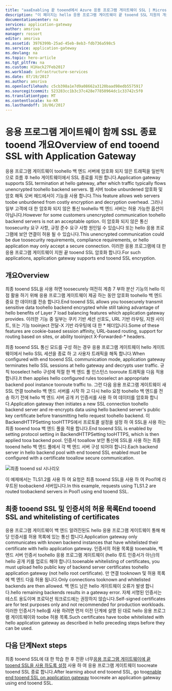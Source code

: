 ```yaml
---
title: "aaaEnabling 끝 tooend에서 Azure 응용 프로그램 게이트웨이 SSL | Microsoft Docs"
description: "이 페이지는 hello 응용 프로그램 게이트웨이 끝 tooend SSL 지원의 개요를 제공 합니다."
documentationcenter: na
services: application-gateway
author: amsriva
manager: rossort
editor: amsriva
ms.assetid: 3976399b-25ad-45eb-8eb3-fdb736a598c5
ms.service: application-gateway
ms.devlang: na
ms.topic: hero-article
ms.tgt_pltfrm: na
ms.custom: H1Hack27Feb2017
ms.workload: infrastructure-services
ms.date: 07/19/2017
ms.author: amsriva
ms.openlocfilehash: c5cb398a1e7d9a08662a3120baad98edb5575917
ms.sourcegitcommit: 523283cc1b3c37c428e77850964dc1c33742c5f0
ms.translationtype: MT
ms.contentlocale: ko-KR
ms.lasthandoff: 10/06/2017
---
```

# <a name="overview-of-end-tooend-ssl-with-application-gateway"></a><span data-ttu-id="747f2-103">응용 프로그램 게이트웨이 함께 SSL 종료 tooend 개요</span><span class="sxs-lookup"><span data-stu-id="747f2-103">Overview of end tooend SSL with Application Gateway</span></span>

<span data-ttu-id="747f2-104">응용 프로그램 게이트웨이 toohello 백 엔드 서버에 암호화 되지 않은 트래픽을 일반적으로 흐름 후 hello 게이트웨이에서 SSL 종료를 지원 합니다.</span><span class="sxs-lookup"><span data-stu-id="747f2-104">Application gateway supports SSL termination at hello gateway, after which traffic typically flows unencrypted toohello backend servers.</span></span> <span data-ttu-id="747f2-105">웹 서버 toobe unburdened 암호화 및 암호 해독 오버 헤드에서이 기능을 사용 합니다.</span><span class="sxs-lookup"><span data-stu-id="747f2-105">This feature allows web servers toobe unburdened from costly encryption and decryption overhead.</span></span> <span data-ttu-id="747f2-106">그러나 일부 고객에 대 한 암호화 되지 않은 통신 toohello 백 엔드 서버는 허용 가능한 옵션이 아닙니다.</span><span class="sxs-lookup"><span data-stu-id="747f2-106">However for some customers unencrypted communication toohello backend servers is not an acceptable option.</span></span> <span data-ttu-id="747f2-107">이 암호화 되지 않은 통신 toosecurity 요구 사항, 규정 준수 요구 사항 원인일 수 있습니다 또는 hello 응용 프로그램에 보안 연결이 허용 될 수 있습니다.</span><span class="sxs-lookup"><span data-stu-id="747f2-107">This unencrypted communication could be due toosecurity requirements, compliance requirements, or hello application may only accept a secure connection.</span></span> <span data-ttu-id="747f2-108">이러한 응용 프로그램에 대 한 응용 프로그램 게이트웨이 지원 끝 tooend SSL 암호화 합니다.</span><span class="sxs-lookup"><span data-stu-id="747f2-108">For such applications, application gateway supports end tooend SSL encryption.</span></span>

## <a name="overview"></a><span data-ttu-id="747f2-109">개요</span><span class="sxs-lookup"><span data-stu-id="747f2-109">Overview</span></span>

<span data-ttu-id="747f2-110">최종 tooend SSL을 사용 하면 toosecurely 여전히 계층 7 부하 분산 기능의 hello 이점 활용 하기 위해 응용 프로그램 게이트웨이 제공 하는 동안 암호화 toohello 백 엔드 중요 한 데이터를 전송 합니다.</span><span class="sxs-lookup"><span data-stu-id="747f2-110">End tooend SSL allows you toosecurely transmit sensitive data toohello backend encrypted while still taking advantage of hello benefits of Layer 7 load balancing features which application gateway provides.</span></span> <span data-ttu-id="747f2-111">이러한 기능 중 일부는 쿠키 기반 세션 선호도, URL 기반 라우팅, 지원 사이트, 또는 기능 tooinject 전달-X 기반 라우팅에 대 한 * 헤더입니다.</span><span class="sxs-lookup"><span data-stu-id="747f2-111">Some of these features are cookie-based session affinity, URL-based routing, support for routing based on sites, or ability tooinject X-Forwarded-* headers.</span></span>

<span data-ttu-id="747f2-112">최종 tooend SSL 통신 모드를 구성 하는 경우 응용 프로그램 게이트웨이 hello 게이트웨이에서 hello SSL 세션을 종료 하 고 사용자 트래픽을 해독 합니다.</span><span class="sxs-lookup"><span data-stu-id="747f2-112">When configured with end tooend SSL communication mode, application gateway terminates hello SSL sessions at hello gateway and decrypts user traffic.</span></span> <span data-ttu-id="747f2-113">규칙 tooselect hello 구성에 적절 한 백 엔드 풀 인스턴스 tooroute 트래픽을 다음 적용합니다.</span><span class="sxs-lookup"><span data-stu-id="747f2-113">It then applies hello configured rules tooselect an appropriate backend pool instance tooroute traffic to.</span></span> <span data-ttu-id="747f2-114">그런 다음 응용 프로그램 게이트웨이 새 SSL 연결 toohello 백 엔드 서버를 시작 하 고 다시 hello 요청 toohello 백 엔드를 전송 하기 전에 hello 백 엔드 서버 공개 키 인증서를 사용 하 여 데이터를 암호화 합니다.</span><span class="sxs-lookup"><span data-stu-id="747f2-114">Application gateway then initiates a new SSL connection toohello backend server and re-encrypts data using hello backend server's public key certificate before transmitting hello request toohello backend.</span></span> <span data-ttu-id="747f2-115">이 BackendHTTPSetting tooHTTPS에서 프로토콜 설정을 설정 하 여 SSL을 사용 하는 최종 tooend tooa 백 엔드 풀을 적용 합니다.</span><span class="sxs-lookup"><span data-stu-id="747f2-115">End tooend SSL is enabled by setting protocol setting in BackendHTTPSetting tooHTTPS, which is then applied tooa backend pool.</span></span> <span data-ttu-id="747f2-116">인증서 tooallow 보안 통신에 SSL을 사용 하는 최종 tooend hello 백 엔드 풀에서 각 백 엔드 서버 구성 되어야 합니다.</span><span class="sxs-lookup"><span data-stu-id="747f2-116">Each backend server in hello backend pool with end tooend SSL enabled must be configured with a certificate tooallow secure communication.</span></span>

![최종 tooend ssl 시나리오][1]

<span data-ttu-id="747f2-118">이 예제에서는 TLS1.2를 사용 하 여 요청은 최종 tooend SSL을 사용 하 여 Pool1에 라우트된 toobackend 서버입니다.</span><span class="sxs-lookup"><span data-stu-id="747f2-118">In this example, requests using TLS1.2 are routed toobackend servers in Pool1 using end tooend SSL.</span></span>

## <a name="end-tooend-ssl-and-whitelisting-of-certificates"></a><span data-ttu-id="747f2-119">최종 tooend SSL 및 인증서의 허용 목록</span><span class="sxs-lookup"><span data-stu-id="747f2-119">End tooend SSL and whitelisting of certificates</span></span>

<span data-ttu-id="747f2-120">응용 프로그램 게이트웨이 백 엔드 알려진된도 hello 응용 프로그램 게이트웨이 통해 해당 인증서를 허용 목록에 있는 통신 합니다.</span><span class="sxs-lookup"><span data-stu-id="747f2-120">Application gateway only communicates with known backend instances that have whitelisted their certificate with hello application gateway.</span></span> <span data-ttu-id="747f2-121">인증서의 허용 목록을 tooenable, 백 엔드 서버 인증서 toohello 응용 프로그램 게이트웨이 (hello 루트 인증서가 아닌)의 hello 공개 키를 업로드 해야 합니다.</span><span class="sxs-lookup"><span data-stu-id="747f2-121">tooenable whitelisting of certificates, you must upload hello public key of backend server certificates toohello application gateway (not hello root certificate).</span></span> <span data-ttu-id="747f2-122">만 연결 tooknown 및 허용 목록에 백 엔드 다음 허용 됩니다.</span><span class="sxs-lookup"><span data-stu-id="747f2-122">Only connections tooknown and whitelisted backends are then allowed.</span></span> <span data-ttu-id="747f2-123">백 엔드 남은 hello 게이트웨이 오류가 발생 합니다.</span><span class="sxs-lookup"><span data-stu-id="747f2-123">hello remaining backends results in a gateway error.</span></span> <span data-ttu-id="747f2-124">자체 서명된 인증서는 테스트 용도이며 프로덕션 워크로드에는 권장하지 않습니다.</span><span class="sxs-lookup"><span data-stu-id="747f2-124">Self-signed certificates are for test purposes only and not recommended for production workloads.</span></span> <span data-ttu-id="747f2-125">이러한 인증서가 hello를 사용 하려면 먼저 이전 단계에 설명 된 대로 hello 응용 프로그램 게이트웨이와 toobe 허용 목록.</span><span class="sxs-lookup"><span data-stu-id="747f2-125">Such certificates have toobe whitelisted with hello application gateway as described in hello preceding steps before they can be used.</span></span>

## <a name="next-steps"></a><span data-ttu-id="747f2-126">다음 단계</span><span class="sxs-lookup"><span data-stu-id="747f2-126">Next steps</span></span>

<span data-ttu-id="747f2-127">최종 tooend SSL에 대 한 학습 한 후 전환 너무[응용 프로그램 게이트웨이에 끝 tooend SSL을 사용 하도록 설정](application-gateway-end-to-end-ssl-powershell.md) 사용 하 여 응용 프로그램 게이트웨이 toocreate tooend SSL 종료 합니다.</span><span class="sxs-lookup"><span data-stu-id="747f2-127">After learning about end tooend SSL, go too[enable end tooend SSL on application gateway](application-gateway-end-to-end-ssl-powershell.md) toocreate an application gateway using end tooend SSL.</span></span>

<!--Image references-->

[1]: ./media/application-gateway-backend-ssl/scenario.png
